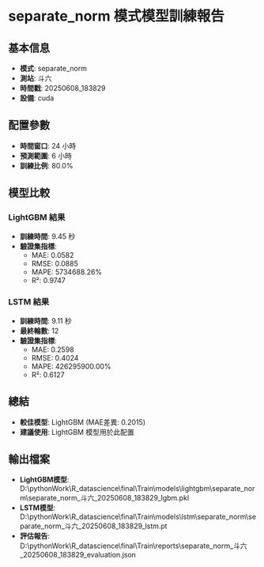 
# separate_norm 模式模型訓練報告

## 基本信息
- **模式**: separate_norm
- **測站**: 斗六
- **時間戳**: 20250608_183829
- **設備**: cuda

## 配置參數
- **時間窗口**: 24 小時
- **預測範圍**: 6 小時
- **訓練比例**: 80.0%

## 模型比較

### LightGBM 結果

- **訓練時間**: 9.45 秒
- **驗證集指標**:
  - MAE: 0.0582
  - RMSE: 0.0885
  - MAPE: 5734688.26%
  - R²: 0.9747

### LSTM 結果

- **訓練時間**: 9.11 秒
- **最終輪數**: 12
- **驗證集指標**:
  - MAE: 0.2598
  - RMSE: 0.4024
  - MAPE: 426295900.00%
  - R²: 0.6127

## 總結

- **較佳模型**: LightGBM (MAE差異: 0.2015)
- **建議使用**: LightGBM 模型用於此配置


## 輸出檔案
- **LightGBM模型**: D:\pythonWork\R_datascience\final\Train\models\lightgbm\separate_norm\separate_norm_斗六_20250608_183829_lgbm.pkl
- **LSTM模型**: D:\pythonWork\R_datascience\final\Train\models\lstm\separate_norm\separate_norm_斗六_20250608_183829_lstm.pt
- **評估報告**: D:\pythonWork\R_datascience\final\Train\reports\separate_norm_斗六_20250608_183829_evaluation.json
